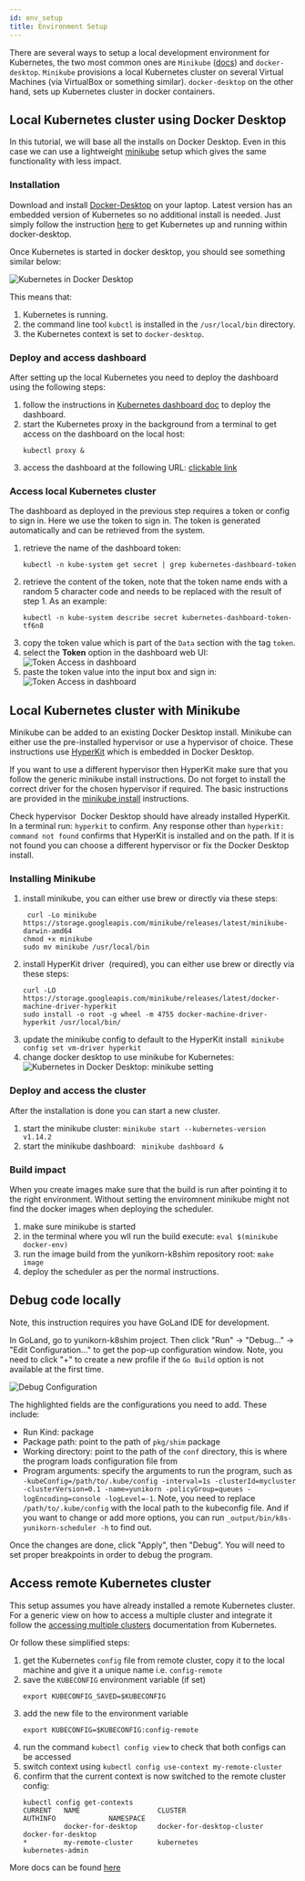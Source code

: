 ```yaml
---
id: env_setup
title: Environment Setup
---
```


<!--
Licensed to the Apache Software Foundation (ASF) under one
or more contributor license agreements.  See the NOTICE file
distributed with this work for additional information
regarding copyright ownership.  The ASF licenses this file
to you under the Apache License, Version 2.0 (the
"License"); you may not use this file except in compliance
with the License.  You may obtain a copy of the License at

  http://www.apache.org/licenses/LICENSE-2.0

Unless required by applicable law or agreed to in writing,
software distributed under the License is distributed on an
"AS IS" BASIS, WITHOUT WARRANTIES OR CONDITIONS OF ANY
KIND, either express or implied.  See the License for the
specific language governing permissions and limitations
under the License.
-->

There are several ways to setup a local development environment for Kubernetes, the two most common ones are `Minikube` ([docs](https://kubernetes.io/docs/setup/minikube/)) and `docker-desktop`.
`Minikube` provisions a local Kubernetes cluster on several Virtual Machines (via VirtualBox or something similar). `docker-desktop` on the other hand, sets up Kubernetes cluster in docker containers.

## Local Kubernetes cluster using Docker Desktop

In this tutorial, we will base all the installs on Docker Desktop.
Even in this case we can use a lightweight [minikube](#local-kubernetes-cluster-with-minikube) setup which gives the same functionality with less impact.

### Installation

Download and install [Docker-Desktop](https://www.docker.com/products/docker-desktop) on your laptop. Latest version has an embedded version of Kubernetes so no additional install is needed.
Just simply follow the instruction [here](https://docs.docker.com/docker-for-mac/#kubernetes) to get Kubernetes up and running within docker-desktop.

Once Kubernetes is started in docker desktop, you should see something similar below:

![Kubernetes in Docker Desktop](./../assets/docker-desktop.png)

This means that:
1. Kubernetes is running.
1. the command line tool `kubctl` is installed in the `/usr/local/bin` directory.
1. the Kubernetes context is set to `docker-desktop`.

### Deploy and access dashboard

After setting up the local Kubernetes you need to deploy the dashboard using the following steps: 
1. follow the instructions in [Kubernetes dashboard doc](https://github.com/kubernetes/dashboard) to deploy the dashboard.
1. start the Kubernetes proxy in the background from a terminal to get access on the dashboard on the local host:   
    ```shell script
    kubectl proxy &
    ```
1. access the dashboard at the following URL: [clickable link](http://localhost:8001/api/v1/namespaces/kube-system/services/https:kubernetes-dashboard:/proxy/#!/login)

### Access local Kubernetes cluster

The dashboard as deployed in the previous step requires a token or config to sign in. Here we use the token to sign in. The token is generated automatically and can be retrieved from the system.

1. retrieve the name of the dashboard token:
    ```shell script
    kubectl -n kube-system get secret | grep kubernetes-dashboard-token
    ```
2. retrieve the content of the token, note that the token name ends with a random 5 character code and needs to be replaced with the result of step 1. As an example:  
    ```shell script
    kubectl -n kube-system describe secret kubernetes-dashboard-token-tf6n8
    ```
3. copy the token value which is part of the `Data` section with the tag `token`.
4. select the **Token** option in the dashboard web UI:<br/>
    ![Token Access in dashboard](./../assets/dashboard_token_select.png)
5. paste the token value into the input box and sign in:<br/>
    ![Token Access in dashboard](./../assets/dashboard_secret.png)

## Local Kubernetes cluster with Minikube
Minikube can be added to an existing Docker Desktop install. Minikube can either use the pre-installed hypervisor or use a hypervisor of choice. These instructions use [HyperKit](https://github.com/moby/hyperkit) which is embedded in Docker Desktop.   

If you want to use a different hypervisor then HyperKit make sure that you follow the generic minikube install instructions. Do not forget to install the correct driver for the chosen hypervisor if required.
The basic instructions are provided in the [minikube install](https://kubernetes.io/docs/tasks/tools/install-minikube/) instructions.

Check hypervisor  Docker Desktop should have already installed HyperKit. In a terminal run: `hyperkit` to confirm. Any response other than `hyperkit: command not found` confirms that HyperKit is installed and on the path. If it is not found you can choose a different hypervisor or fix the Docker Desktop install.

### Installing Minikube
1. install minikube, you can either use brew or directly via these steps: 
    ```shell script
     curl -Lo minikube https://storage.googleapis.com/minikube/releases/latest/minikube-darwin-amd64
    chmod +x minikube 
    sudo mv minikube /usr/local/bin
    ```
1. install HyperKit driver  (required), you can either use brew or directly via these steps:
    ```shell script
    curl -LO https://storage.googleapis.com/minikube/releases/latest/docker-machine-driver-hyperkit
    sudo install -o root -g wheel -m 4755 docker-machine-driver-hyperkit /usr/local/bin/
    ```
1. update the minikube config to default to the HyperKit install  `minikube config set vm-driver hyperkit`
1. change docker desktop to use minikube for Kubernetes:<br/>
    ![Kubernetes in Docker Desktop: minikube setting](./../assets/docker-dektop-minikube.png)

### Deploy and access the cluster
After the installation is done you can start a new cluster.
1. start the minikube cluster: `minikube start --kubernetes-version v1.14.2`
1. start the minikube dashboard: ` minikube dashboard &`

### Build impact
When you create images make sure that the build is run after pointing it to the right environment. 
Without setting the enviromnent minikube might not find the docker images when deploying the scheduler.
1. make sure minikube is started
1. in the terminal where you wll run the build execute: `eval $(minikube docker-env)`
1. run the image build from the yunikorn-k8shim repository root: `make image`
1. deploy the scheduler as per the normal instructions.

## Debug code locally

Note, this instruction requires you have GoLand IDE for development.

In GoLand, go to yunikorn-k8shim project. Then click "Run" -> "Debug..." -> "Edit Configuration..." to get the pop-up configuration window.
Note, you need to click "+" to create a new profile if the `Go Build` option is not available at the first time.

![Debug Configuration](./../assets/goland_debug.jpg)

The highlighted fields are the configurations you need to add. These include:

- Run Kind: package
- Package path: point to the path of `pkg/shim` package
- Working directory: point to the path of the `conf` directory, this is where the program loads configuration file from
- Program arguments: specify the arguments to run the program, such as `-kubeConfig=/path/to/.kube/config -interval=1s -clusterId=mycluster -clusterVersion=0.1 -name=yunikorn -policyGroup=queues -logEncoding=console -logLevel=-1`.
Note, you need to replace `/path/to/.kube/config` with the local path to the kubeconfig file. And if you want to change or add more options, you can run `_output/bin/k8s-yunikorn-scheduler -h` to find out.

Once the changes are done, click "Apply", then "Debug". You will need to set proper breakpoints in order to debug the program.

## Access remote Kubernetes cluster

This setup assumes you have already installed a remote Kubernetes cluster. 
For a generic view on how to access a multiple cluster and integrate it follow the [accessing multiple clusters](https://kubernetes.io/docs/tasks/access-application-cluster/configure-access-multiple-clusters/) documentation from Kubernetes.

Or follow these simplified steps:
1. get the Kubernetes `config` file from remote cluster, copy it to the local machine and give it a unique name i.e. `config-remote`
1. save the `KUBECONFIG` environment variable (if set)
    ```shell script
    export KUBECONFIG_SAVED=$KUBECONFIG
    ```
1. add the new file to the environment variable
    ```shell script
    export KUBECONFIG=$KUBECONFIG:config-remote
    ``` 
1. run the command `kubectl config view` to check that both configs can be accessed
1. switch context using `kubectl config use-context my-remote-cluster`
1. confirm that the current context is now switched to the remote cluster config:
    ```text
    kubectl config get-contexts
    CURRENT   NAME                   CLUSTER                      AUTHINFO             NAMESPACE
              docker-for-desktop     docker-for-desktop-cluster   docker-for-desktop
    *         my-remote-cluster      kubernetes                   kubernetes-admin
    ```

More docs can be found [here](https://kubernetes.io/docs/concepts/configuration/organize-cluster-access-kubeconfig/)  
